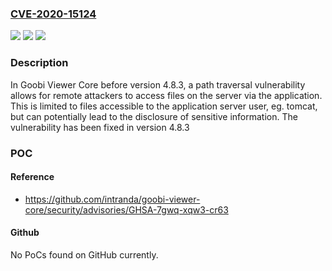 ### [CVE-2020-15124](https://cve.mitre.org/cgi-bin/cvename.cgi?name=CVE-2020-15124)
![](https://img.shields.io/static/v1?label=Product&message=goobi-viewer-core&color=blue)
![](https://img.shields.io/static/v1?label=Version&message=n%2Fa&color=blue)
![](https://img.shields.io/static/v1?label=Vulnerability&message=CWE-22%3A%20Improper%20Limitation%20of%20a%20Pathname%20to%20a%20Restricted%20Directory%20('Path%20Traversal')&color=brighgreen)

### Description

In Goobi Viewer Core before version 4.8.3, a path traversal vulnerability allows for remote attackers to access files on the server via the application. This is limited to files accessible to the application server user, eg. tomcat, but can potentially lead to the disclosure of sensitive information. The vulnerability has been fixed in version 4.8.3

### POC

#### Reference
- https://github.com/intranda/goobi-viewer-core/security/advisories/GHSA-7gwq-xqw3-cr63

#### Github
No PoCs found on GitHub currently.

